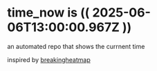 # time_now is (( 2025-06-06T13:00:00.967Z ))

an automated repo that shows the currnent time

inspired by [breakingheatmap](https://github.com/breakingheatmap/breakingheatmap)